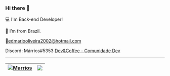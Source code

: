 ### Hi there 👋

:computer: I'm Back-end Developer!

:house_with_garden: I’m from Brazil.

📧edmariooliveira2002@hotmail.com

Discord: Márrios#5353
<a href="https://chat.whatsapp.com/Gz1hbwvgLg0DJ7IVDKQQIT">Dev&Coffee - Comunidade Dev</a>
<hr>

| <a href="https://github.com/edmariooliver/github-readme-stats"><img align="center" src="https://github-readme-stats.vercel.app/api?username=edmariooliver&show_icons=true&include_all_commits=true&theme=buefy&hide_border=true&count_private=true" alt="Marrios" /></a> | <a href="https://github.com/edmariooliver/github-readme-stats"><img align="center" src="https://github-readme-stats.vercel.app/api/top-langs/?username=edmariooliver&layout=compact&theme=buefy&hide_border=true&langs_count=15" /></a> |
| ------------- | ------------- |

